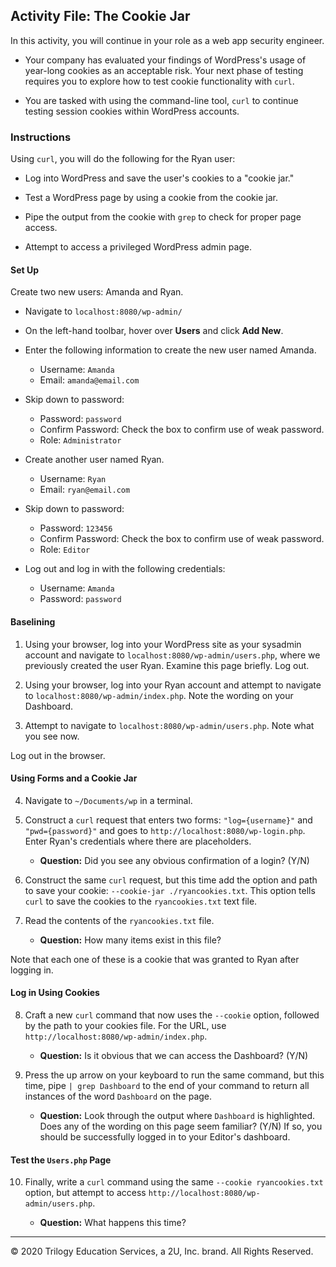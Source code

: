 ## Activity File: The Cookie Jar

In this activity, you will continue in your role as a  web app security engineer.

- Your company has evaluated your findings of WordPress's usage of year-long cookies as an acceptable risk. Your next phase of testing requires you to explore how to test cookie functionality with `curl`.

- You are tasked with using the command-line tool, `curl` to continue testing session cookies within WordPress accounts.


### Instructions

Using `curl`, you will do the following for the Ryan user:

  - Log into WordPress and save the user's cookies to a "cookie jar."

  - Test a WordPress page by using a cookie from the cookie jar.

  - Pipe the output from the cookie with `grep` to check for proper page access.

  - Attempt to access a privileged WordPress admin page.

#### Set Up

Create two new users: Amanda and Ryan.   

  - Navigate to `localhost:8080/wp-admin/`
  - On the left-hand toolbar, hover over **Users** and click **Add New**.
  - Enter the following information to create the new user named Amanda.
    - Username: `Amanda`
    - Email: `amanda@email.com`
  
  - Skip down to password:
    - Password: `password`
    - Confirm Password: Check the box to confirm use of weak password.
    - Role: `Administrator`

- Create another user named Ryan.
    - Username: `Ryan`
    - Email: `ryan@email.com`

- Skip down to password:
    - Password: `123456`
    - Confirm Password: Check the box to confirm use of weak password.
    - Role: `Editor`

- Log out and log in with the following credentials:
  - Username: `Amanda`
  - Password: `password`


#### Baselining

1. Using your browser, log into your WordPress site as your sysadmin account and navigate to `localhost:8080/wp-admin/users.php`, where we previously created the user Ryan. Examine this page briefly. Log out.

2. Using your browser, log into your Ryan account and attempt to navigate to `localhost:8080/wp-admin/index.php`. Note the wording on your Dashboard.

3. Attempt to navigate to `localhost:8080/wp-admin/users.php`. Note what you see now.

Log out in the browser.

#### Using Forms and a Cookie Jar

4. Navigate to `~/Documents/wp` in a terminal.

5. Construct a `curl` request that enters two forms: `"log={username}"` and `"pwd={password}"` and goes to `http://localhost:8080/wp-login.php`. Enter Ryan's credentials where there are placeholders.

    - **Question:** Did you see any obvious confirmation of a login? (Y/N)

6. Construct the same `curl` request, but this time add the option and path to save your cookie: `--cookie-jar ./ryancookies.txt`. This option tells `curl` to save the cookies to the `ryancookies.txt` text file.

7. Read the contents of the `ryancookies.txt` file.

    - **Question:** How many items exist in this file?

Note that each one of these is a cookie that was granted to Ryan after logging in.

#### Log in Using Cookies

8. Craft a new `curl` command that now uses the `--cookie` option, followed by the path to your cookies file. For the URL, use `http://localhost:8080/wp-admin/index.php`.

    - **Question:** Is it obvious that we can access the Dashboard? (Y/N)

9. Press the up arrow on your keyboard to run the same command, but this time, pipe `| grep Dashboard` to the end of your command to return all instances of the word `Dashboard` on the page.

    - **Question:**  Look through the output where `Dashboard` is highlighted. Does any of the wording on this page seem familiar? (Y/N) If so, you should be successfully logged in to your Editor's dashboard.

#### Test the `Users.php` Page

10. Finally, write a `curl` command using the same `--cookie ryancookies.txt` option, but attempt to access `http://localhost:8080/wp-admin/users.php`.

    - **Question:** What happens this time?


---
© 2020 Trilogy Education Services, a 2U, Inc. brand. All Rights Reserved.  
